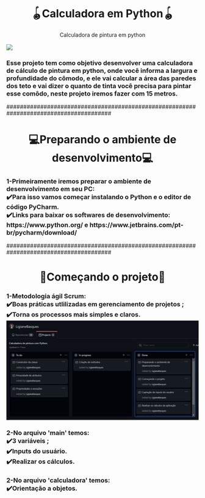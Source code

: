 
<h1 align="center">🪀Calculadora em Python🪀</h1>
<p align="center">Calculadora de pintura em python</p>
<img align="center" src="https://image.shutterstock.com/z/stock-photo-smart-phone-with-the-python-logo-is-an-interpreted-programming-language-whose-philosophy-emphasizes-1618686151.jpg"/>
<h3> 
  Esse projeto tem como objetivo desenvolver uma calculadora de cálculo de  pintura em python, onde você informa a largura e profundidade do cômodo,
  e ele vai calcular a área das paredes dos teto e vai dizer o quanto de  tinta você precisa para pintar esse comôdo, neste projeto iremos fazer com 15 metros.
 </h3> 
 
 #######################################################################################
 
 <h1 align="center">💻Preparando o ambiente de desenvolvimento💻</h1>
 <h3> 
  1-Primeiramente iremos preparar o ambiente de desenvolvimento em seu PC:
  <br>✔️Para isso vamos começar instalando o Python e o editor de código PyCharm.
  <br>✔️Links para baixar os softwares de desenvolvimento:
  <br> https://www.python.org/ e https://www.jetbrains.com/pt-br/pycharm/download/ 
 </h3>
 #######################################################################################
  
 <h1 align="center">🔨Começando o projeto🔨</h1>
 <h3>1-Metodologia ágil Scrum:
  <br> ✔️Boas práticas utlilizadas em gerenciamento de projetos ;
  <br> ✔️Torna os processos mais simples e claros.
  <img align="center" src="https://github.com/LigianeBasques/calculadorapython/blob/main/imagens/imagem.JPG"/>
  
 <h3>2-No arquivo 'main' temos:
  <br> ✔️3 variáveis ;
  <br> ✔️Inputs do usuário.
  <br> ✔️Realizar os cálculos.
  <h3>2-No arquivo 'calculadora' temos:
  <br> ✔️Orientação a objetos.
  
 </h3>

